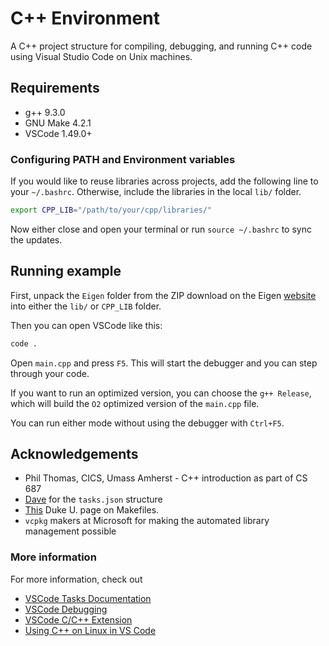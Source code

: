 # C++ Environment

A C++ project structure for compiling, debugging, and running C++ code using Visual Studio Code on Unix machines.

## Requirements

* g++ 9.3.0
* GNU Make 4.2.1
* VSCode 1.49.0+

### Configuring PATH and Environment variables

If you would like to reuse libraries across projects, add the following line to your `~/.bashrc`. Otherwise, include the libraries in the local `lib/` folder.

```bash
export CPP_LIB="/path/to/your/cpp/libraries/"
```

Now either close and open your terminal or run `source ~/.bashrc` to sync the updates.

## Running example

First, unpack the `Eigen` folder from the ZIP download on the Eigen [website](http://eigen.tuxfamily.org/) into either the `lib/` or `CPP_LIB` folder. 

Then you can open VSCode like this:
```bash
code .
```

Open `main.cpp` and press `F5`. This will start the debugger and you can step through your code. 

If you want to run an optimized version, you can choose the `g++ Release`, which will build the `O2` optimized version of the `main.cpp` file.

You can run either mode without using the debugger with `Ctrl+F5`.

## Acknowledgements

* Phil Thomas, CICS, Umass Amherst - C++ introduction as part of CS 687
* [Dave](https://dev.to/tardisgallifrey) for the `tasks.json` structure
* [This](https://www2.cs.duke.edu/courses/spring04/cps108/resources/makefiles/sample.html) Duke U. page on Makefiles.
* `vcpkg` makers at Microsoft for making the automated library management possible

### More information

For more information, check out

* [VSCode Tasks Documentation](https://code.visualstudio.com/Docs/editor/tasks)
* [VSCode Debugging](https://code.visualstudio.com/Docs/editor/debugging)
* [VSCode C/C++ Extension](https://marketplace.visualstudio.com/items?itemName=ms-vscode.cpptools)
* [Using C++ on Linux in VS Code](https://code.visualstudio.com/docs/cpp/config-linux)
